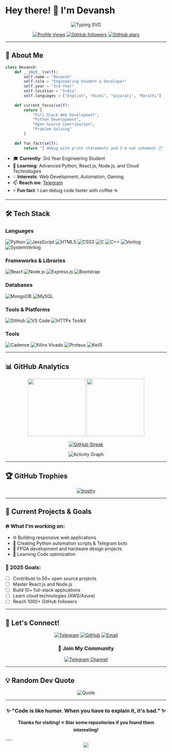 # Hey there! 👋 I'm Devansh

<div align="center">
  
![Typing SVG](https://readme-typing-svg.herokuapp.com/?lines=Welcome+to+my+GitHub+Profile!;3rd+Year+Engineering+Student;Passionate+Full+Stack+Developer;Always+Learning+New+Technologies&font=Fira%20Code&center=true&width=440&height=45&color=f75c7e&vCenter=true&size=22)

[![Profile Views](https://komarev.com/ghpvc/?username=Devansh2027&label=Profile%20views&color=0e75b6&style=flat)](https://github.com/Devansh2027)
[![GitHub followers](https://img.shields.io/github/followers/Devansh2027?label=Followers&style=social)](https://github.com/Devansh2027?tab=followers)
[![GitHub stars](https://img.shields.io/github/stars/Devansh2027?label=Stars&style=social)](https://github.com/Devansh2027)

</div>

---

## 🚀 About Me

```python
class Devansh:
    def __init__(self):
        self.name = "Devansh"
        self.role = "Engineering Student & Developer"
        self.year = "3rd Year"
        self.location = "India"
        self.languages = ["English", "Hindi", "Gujarati", "Marathi"]
        
    def current_focus(self):
        return [
            "Full Stack Web Development",
            "Python Development",
            "Open Source Contribution",
            "Problem Solving"
        ]
    
    def fun_fact(self):
        return "I debug with print statements and I'm not ashamed! 🐛"
```

- 🎓 **Currently**: 3rd Year Engineering Student
- 🌱 **Learning**: Advanced Python, React.js, Node.js, and Cloud Technologies
- 💡 **Interests**: Web Development, Automation, Gaming
- 📫 **Reach me**: [Telegram](https://t.me/THE_ROMEO_CONTACT_BOT)
- ⚡ **Fun fact**: I can debug code faster with coffee ☕

---

## 🛠️ Tech Stack

### Languages
![Python](https://img.shields.io/badge/Python-3776AB?style=for-the-badge&logo=python&logoColor=white)
![JavaScript](https://img.shields.io/badge/JavaScript-F7DF1E?style=for-the-badge&logo=javascript&logoColor=black)
![HTML5](https://img.shields.io/badge/HTML5-E34F26?style=for-the-badge&logo=html5&logoColor=white)
![CSS3](https://img.shields.io/badge/CSS3-1572B6?style=for-the-badge&logo=css3&logoColor=white)
![C](https://img.shields.io/badge/C-00599C?style=for-the-badge&logo=c&logoColor=white)
![C++](https://img.shields.io/badge/C++-00599C?style=for-the-badge&logo=c%2B%2B&logoColor=white)
![Verilog](https://img.shields.io/badge/Verilog-FF6B6B?style=for-the-badge&logo=verilog&logoColor=white)
![SystemVerilog](https://img.shields.io/badge/SystemVerilog-4ECDC4?style=for-the-badge&logo=systemverilog&logoColor=white)

### Frameworks & Libraries
![React](https://img.shields.io/badge/React-20232A?style=for-the-badge&logo=react&logoColor=61DAFB)
![Node.js](https://img.shields.io/badge/Node.js-43853D?style=for-the-badge&logo=node.js&logoColor=white)
![Express.js](https://img.shields.io/badge/Express.js-404D59?style=for-the-badge)
![Bootstrap](https://img.shields.io/badge/Bootstrap-563D7C?style=for-the-badge&logo=bootstrap&logoColor=white)

### Databases
![MongoDB](https://img.shields.io/badge/MongoDB-4EA94B?style=for-the-badge&logo=mongodb&logoColor=white)
![MySQL](https://img.shields.io/badge/MySQL-00000F?style=for-the-badge&logo=mysql&logoColor=white)

### Tools & Platforms
![GitHub](https://img.shields.io/badge/GitHub-100000?style=for-the-badge&logo=github&logoColor=white)
![VS Code](https://img.shields.io/badge/VS_Code-007ACC?style=for-the-badge&logo=visual-studio-code&logoColor=white)
![HTTPx Toolkit](https://img.shields.io/badge/HTTPx_Toolkit-FF4081?style=for-the-badge&logo=http&logoColor=white)

### Tools
![Cadence](https://img.shields.io/badge/Cadence-FF6B35?style=for-the-badge&logo=cadence&logoColor=white)
![Xilinx Vivado](https://img.shields.io/badge/Xilinx_Vivado-E31E24?style=for-the-badge&logo=xilinx&logoColor=white)
![Proteus](https://img.shields.io/badge/Proteus-1976D2?style=for-the-badge&logo=proteus&logoColor=white)
![Keil5](https://img.shields.io/badge/Keil5-326CE5?style=for-the-badge&logo=arm&logoColor=white)

---

## 📊 GitHub Analytics

<div align="center">
  
<img height="180em" src="https://github-readme-stats.vercel.app/api?username=Devansh2027&show_icons=true&theme=radical&include_all_commits=true&count_private=true"/>
<img height="180em" src="https://github-readme-stats.vercel.app/api/top-langs/?username=Devansh2027&layout=compact&langs_count=8&theme=radical"/>

</div>

<div align="center">
  
[![GitHub Streak](https://streak-stats.demolab.com/?user=Devansh2027&theme=radical)](https://git.io/streak-stats)

</div>

<div align="center">
  
![Activity Graph](https://github-readme-activity-graph.vercel.app/graph?username=Devansh2027&theme=redical)

</div>

---

## 🏆 GitHub Trophies

<div align="center">
  
[![trophy](https://github-profile-trophy.vercel.app/?username=Devansh2027&theme=radical&no-frame=false&no-bg=true&margin-w=4)](https://github.com/Devansh2027)

</div>

---

## 🎯 Current Projects & Goals

### 🔥 What I'm working on:
- 🌐 Building responsive web applications
- 🤖 Creating Python automation scripts & Telegram bots
- 🔧 FPGA development and hardware design projects
- 📱 Learning Code optimization

### 🎯 2025 Goals:
- [ ] Contribute to 50+ open source projects
- [ ] Master React.js and Node.js
- [ ] Build 10+ full-stack applications
- [ ] Learn cloud technologies (AWS/Azure)
- [ ] Reach 1000+ GitHub followers

---



## 🤝 Let's Connect!

<div align="center">

[![Telegram](https://img.shields.io/badge/Telegram-2CA5E0?style=for-the-badge&logo=telegram&logoColor=white)](https://t.me/THE_ROMEO_CONTACT_BOT)
[![GitHub](https://img.shields.io/badge/GitHub-100000?style=for-the-badge&logo=github&logoColor=white)](https://github.com/Devansh2027)
[![Email](https://img.shields.io/badge/Email-D14836?style=for-the-badge&logo=gmail&logoColor=white)](mailto:your.email@gmail.com)

### 🌟 Join My Community
[![Telegram Channel](https://img.shields.io/badge/Join%20Channel-2CA5E0?style=for-the-badge&logo=telegram&logoColor=white)](https://t.me/TEAM_SILENT_KING)

</div>

---

## 💡 Random Dev Quote

<div align="center">
  
![Quote](https://quotes-github-readme.vercel.app/api?type=horizontal&theme=radical)

</div>

---





<div align="center">
  
### ✨ "Code is like humor. When you have to explain it, it's bad." ✨

**Thanks for visiting! ⭐ Star some repositories if you found them interesting!**

</div>
---

<div align="center">
  <img src="https://capsule-render.vercel.app/api?type=waving&color=gradient&height=100&section=footer"/>
</div>

